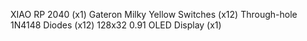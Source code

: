XIAO RP 2040 (x1)
Gateron Milky Yellow Switches (x12)
Through-hole 1N4148 Diodes (x12)
128x32 0.91 OLED Display (x1)

